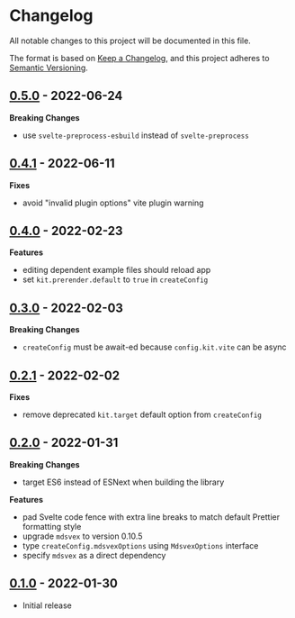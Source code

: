 # Changelog

All notable changes to this project will be documented in this file.

The format is based on [Keep a Changelog](https://keepachangelog.com/en/1.0.0/),
and this project adheres to [Semantic Versioning](https://semver.org/spec/v2.0.0.html).

## [0.5.0](https://github.com/metonym/sveldoc/releases/tag/v0.5.0) - 2022-06-24

**Breaking Changes**

- use `svelte-preprocess-esbuild` instead of `svelte-preprocess`

## [0.4.1](https://github.com/metonym/sveldoc/releases/tag/v0.4.1) - 2022-06-11

**Fixes**

- avoid "invalid plugin options" vite plugin warning

## [0.4.0](https://github.com/metonym/sveldoc/releases/tag/v0.4.0) - 2022-02-23

**Features**

- editing dependent example files should reload app
- set `kit.prerender.default` to `true` in `createConfig`

## [0.3.0](https://github.com/metonym/sveldoc/releases/tag/v0.3.0) - 2022-02-03

**Breaking Changes**

- `createConfig` must be await-ed because `config.kit.vite` can be async

## [0.2.1](https://github.com/metonym/sveldoc/releases/tag/v0.2.1) - 2022-02-02

**Fixes**

- remove deprecated `kit.target` default option from `createConfig`

## [0.2.0](https://github.com/metonym/sveldoc/releases/tag/v0.2.0) - 2022-01-31

**Breaking Changes**

- target ES6 instead of ESNext when building the library

**Features**

- pad Svelte code fence with extra line breaks to match default Prettier formatting style
- upgrade `mdsvex` to version 0.10.5
- type `createConfig.mdsvexOptions` using `MdsvexOptions` interface
- specify `mdsvex` as a direct dependency

## [0.1.0](https://github.com/metonym/sveldoc/releases/tag/v0.1.0) - 2022-01-30

- Initial release
